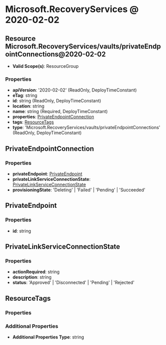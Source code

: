 # Microsoft.RecoveryServices @ 2020-02-02

## Resource Microsoft.RecoveryServices/vaults/privateEndpointConnections@2020-02-02
* **Valid Scope(s)**: ResourceGroup
### Properties
* **apiVersion**: '2020-02-02' (ReadOnly, DeployTimeConstant)
* **eTag**: string
* **id**: string (ReadOnly, DeployTimeConstant)
* **location**: string
* **name**: string (Required, DeployTimeConstant)
* **properties**: [PrivateEndpointConnection](#privateendpointconnection)
* **tags**: [ResourceTags](#resourcetags)
* **type**: 'Microsoft.RecoveryServices/vaults/privateEndpointConnections' (ReadOnly, DeployTimeConstant)

## PrivateEndpointConnection
### Properties
* **privateEndpoint**: [PrivateEndpoint](#privateendpoint)
* **privateLinkServiceConnectionState**: [PrivateLinkServiceConnectionState](#privatelinkserviceconnectionstate)
* **provisioningState**: 'Deleting' | 'Failed' | 'Pending' | 'Succeeded'

## PrivateEndpoint
### Properties
* **id**: string

## PrivateLinkServiceConnectionState
### Properties
* **actionRequired**: string
* **description**: string
* **status**: 'Approved' | 'Disconnected' | 'Pending' | 'Rejected'

## ResourceTags
### Properties
### Additional Properties
* **Additional Properties Type**: string

